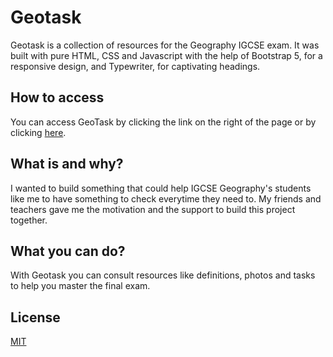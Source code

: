 # Geotask
Geotask is a collection of resources for the Geography IGCSE exam.
It was built with pure HTML, CSS and Javascript with the help of Bootstrap 5, for a responsive design, and Typewriter, for captivating headings. 

## How to access
You can access GeoTask by clicking the link on the right of the page or by clicking [here](https://geotasks.herokuapp.com).

## What is and why?
I wanted to build something that could help IGCSE Geography's students like me to have something to check everytime they need to. My friends and teachers gave me the motivation and the support to build this project together. 

## What you can do?
With Geotask you can consult resources like definitions, photos and tasks to help you master the final exam.

## License
[MIT](https://choosealicense.com/licenses/mit/)

